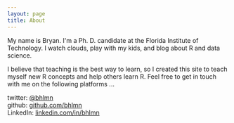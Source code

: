 ```yaml
---
layout: page
title: About
---
```


<p class="message">
  My name is Bryan. I'm a Ph. D. candidate at the Florida Institute of Technology. I watch clouds, play with my kids, and blog about R and data science.
</p>

I believe that teaching is the best way to learn, so I created this site to teach myself new R concepts and help others learn R.  Feel free to get in touch with me on the following platforms ...

twitter: [@bhlmn](https://twitter.com/bhlmn)  
github: [github.com/bhlmn](https://github.com/bhlmn)  
LinkedIn: [linkedin.com/in/bhlmn](https://www.linkedin.com/in/bhlmn)  
